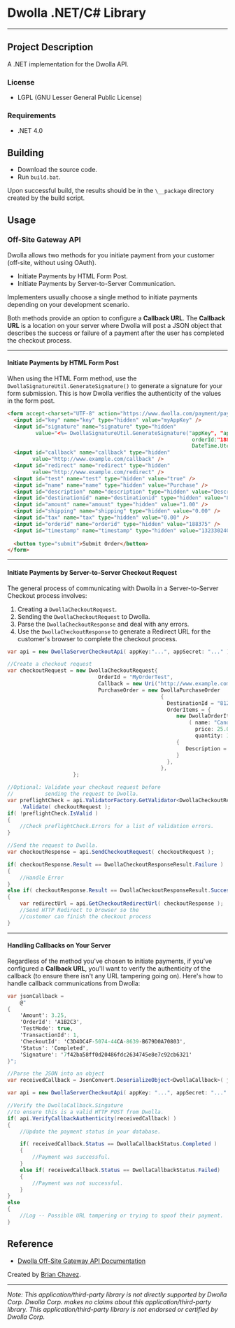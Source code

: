 Dwolla .NET/C# Library
======================
----------------------

Project Description
-------------------
A .NET implementation for the Dwolla API.

### License
* LGPL (GNU Lesser General Public License)

### Requirements
* .NET 4.0

Building
--------
* Download the source code.
* Run `build.bat`.

Upon successful build, the results should be in the `\__package` directory created by the build script.

Usage
-----
### Off-Site Gateway API
Dwolla allows two methods for you initiate payment from your customer (off-site, without using OAuth).

* Initiate Payments by HTML Form Post.
* Initiate Payments by Server-to-Server Communication.

Implementers usually choose a single method to initiate payments depending on your development scenario.

Both methods provide an option to configure a **Callback URL**. The **Callback URL** is a location on your server where Dwolla will post a JSON object that describes the success or failure of a payment after the user has completed the checkout process.

----
#### Initiate Payments by HTML Form Post
When using the HTML Form method, use the `DwollaSignatureUtil.GenerateSignature()` to generate a signature for your form submission. This is how Dwolla verifies the authenticity of the values in the form post.

```html
<form accept-charset="UTF-8" action="https://www.dwolla.com/payment/pay" method="post">
  <input id="key" name="key" type="hidden" value="myAppKey" />
  <input id="signature" name="signature" type="hidden" 
         value="<%= DwollaSignatureUtil.GenerateSignature("appKey", "appSecret",
                                                           orderId:"188375",
                                                           DateTime.UtcNow); %>" />
  <input id="callback" name="callback" type="hidden" 
        value="http://www.example.com/callback" />
  <input id="redirect" name="redirect" type="hidden" 
        value="http://www.example.com/redirect" />
  <input id="test" name="test" type="hidden" value="true" />
  <input id="name" name="name" type="hidden" value="Purchase" />
  <input id="description" name="description" type="hidden" value="Description" />
  <input id="destinationid" name="destinationid" type="hidden" value="812-111-1111" />
  <input id="amount" name="amount" type="hidden" value="1.00" />
  <input id="shipping" name="shipping" type="hidden" value="0.00" />
  <input id="tax" name="tax" type="hidden" value="0.00" />
  <input id="orderid" name="orderid" type="hidden" value="188375" />
  <input id="timestamp" name="timestamp" type="hidden" value="1323302400" />
	    
  <button type="submit">Submit Order</button>
</form>
```

----
#### Initiate Payments by Server-to-Server Checkout Request
The general process of communicating with Dwolla in a Server-to-Server Checkout process involves:

1. Creating a `DwollaCheckoutRequest`.
2. Sending the `DwollaCheckoutRequest` to Dwolla.
3. Parse the `DwollaCheckoutResponse` and deal with any errors.
4. Use the `DwollaCheckoutResponse` to generate a Redirect URL for the customer's browser to complete the checkout process.

```csharp
var api = new DwollaServerCheckoutApi( appKey:"...", appSecret: "..." );

//Create a checkout request
var checkoutRequest = new DwollaCheckoutRequest{
                             OrderId = "MyOrderTest",
                             Callback = new Uri("http://www.example.com/order-callback")
                             PurchaseOrder = new DwollaPurchaseOrder
                                                 {
                                                   DestinationId = "812-111-1111",
                                                   OrderItems = { 
                                                      new DwollaOrderItem
                                                          ( name: "Candy Bar",
                                                            price: 25.00m,
                                                            quantity: 1 )
                                                      {
                                                         Description = "Expensive Candy Bar",
                                                      }
                                                   },     
                                                 },
                     };

//Optional: Validate your checkout request before
//          sending the request to Dwolla.
var preflightCheck = api.ValidatorFactory.GetValidator<DwollaCheckoutRequest>()
    .Validate( checkoutRequest );
if( !preflightCheck.IsValid )
{
    //Check preflightCheck.Errors for a list of validation errors.
}

//Send the request to Dwolla.
var checkoutResponse = api.SendCheckoutRequest( checkoutRequest );

if( checkoutResponse.Result == DwollaCheckoutResponseResult.Failure )
{
    //Handle Error
}
else if( checkoutResponse.Result == DwollaCheckoutResponseResult.Success)
{
    var redirectUrl = api.GetCheckoutRedirectUrl( checkoutResponse );
    //Send HTTP Redirect to browser so the 
    //customer can finish the checkout process
}
```

-------
#### Handling Callbacks on Your Server
Regardless of the method you've chosen to initiate payments, if you've configured a **Callback URL**, you'll want to verify the authenticity of the callback (to ensure there isn't any URL tampering going on). Here's how to handle callback communications from Dwolla:

```csharp
var jsonCallback =
    @"
{
    'Amount': 3.25,
    'OrderId': 'A1B2C3',
    'TestMode': true,
    'TransactionId': 1,
    'CheckoutId': 'C3D4DC4F-5074-44CA-8639-B679D0A70803',
    'Status': 'Completed',
    'Signature': '7f42ba58ff0d20486fdc2634745e8e7c92cb6321'
}";

//Parse the JSON into an object
var receivedCallback = JsonConvert.DeserializeObject<DwollaCallback>( jsonCallback );

var api = new DwollaServerCheckoutApi( appKey: "...", appSecret: "..." );

//Verify the DwollaCallback.Singature
//to ensure this is a valid HTTP POST from Dwolla.
if( api.VerifyCallbackAuthenticity(receivedCallback) )
{
    //Update the payment status in your database.

    if( receivedCallback.Status == DwollaCallbackStatus.Completed )
    {
        //Payment was successful.
    }
    else if( receivedCallback.Status == DwollaCallbackStatus.Failed)
    {
        //Payment was not successful.
    }
}
else
{
    //Log -- Possible URL tampering or trying to spoof their payment.
}
```

Reference
---------
* [Dwolla Off-Site Gateway API Documentation](https://www.dwolla.com/developers/offsitegateway)


Created by [Brian Chavez](http://bchavez.bitarmory.com).

---

*Note: This application/third-party library is not directly supported by Dwolla Corp.  Dwolla Corp. makes no claims about this application/third-party library.  This application/third-party library is not endorsed or certified by Dwolla Corp.*
